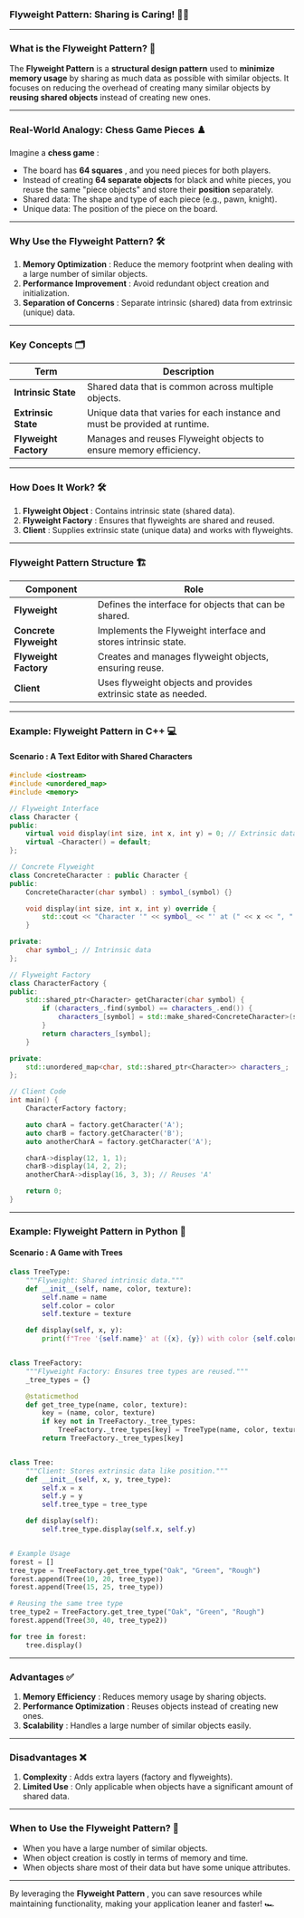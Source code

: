 ### **Flyweight Pattern: Sharing is Caring!** 🎨✨

---

### **What is the Flyweight Pattern?** 🤔

The **Flyweight Pattern** is a **structural design pattern** used to **minimize memory usage** by sharing as much data as possible with similar objects. It focuses on reducing the overhead of creating many similar objects by **reusing shared objects** instead of creating new ones.

---

### **Real-World Analogy: Chess Game Pieces** ♟️

Imagine a  **chess game** :

* The board has  **64 squares** , and you need pieces for both players.
* Instead of creating **64 separate objects** for black and white pieces, you reuse the same "piece objects" and store their **position** separately.
* Shared data: The shape and type of each piece (e.g., pawn, knight).
* Unique data: The position of the piece on the board.

---

### **Why Use the Flyweight Pattern?** 🛠️

1. **Memory Optimization** : Reduce the memory footprint when dealing with a large number of similar objects.
2. **Performance Improvement** : Avoid redundant object creation and initialization.
3. **Separation of Concerns** : Separate intrinsic (shared) data from extrinsic (unique) data.

---

### **Key Concepts** 🗂️

| **Term**              | **Description**                                                      |
| --------------------------- | -------------------------------------------------------------------------- |
| **Intrinsic State**   | Shared data that is common across multiple objects.                        |
| **Extrinsic State**   | Unique data that varies for each instance and must be provided at runtime. |
| **Flyweight Factory** | Manages and reuses Flyweight objects to ensure memory efficiency.          |

---

### **How Does It Work?** 🛠️

1. **Flyweight Object** : Contains intrinsic state (shared data).
2. **Flyweight Factory** : Ensures that flyweights are shared and reused.
3. **Client** : Supplies extrinsic state (unique data) and works with flyweights.

---

### **Flyweight Pattern Structure** 🏗️

| **Component**          | **Role**                                                 |
| ---------------------------- | -------------------------------------------------------------- |
| **Flyweight**          | Defines the interface for objects that can be shared.          |
| **Concrete Flyweight** | Implements the Flyweight interface and stores intrinsic state. |
| **Flyweight Factory**  | Creates and manages flyweight objects, ensuring reuse.         |
| **Client**             | Uses flyweight objects and provides extrinsic state as needed. |

---

### **Example: Flyweight Pattern in C++** 💻

#### **Scenario** : A Text Editor with Shared Characters

```cpp
#include <iostream>
#include <unordered_map>
#include <memory>

// Flyweight Interface
class Character {
public:
    virtual void display(int size, int x, int y) = 0; // Extrinsic data: size, position
    virtual ~Character() = default;
};

// Concrete Flyweight
class ConcreteCharacter : public Character {
public:
    ConcreteCharacter(char symbol) : symbol_(symbol) {}

    void display(int size, int x, int y) override {
        std::cout << "Character '" << symbol_ << "' at (" << x << ", " << y << ") with size " << size << "\n";
    }

private:
    char symbol_; // Intrinsic data
};

// Flyweight Factory
class CharacterFactory {
public:
    std::shared_ptr<Character> getCharacter(char symbol) {
        if (characters_.find(symbol) == characters_.end()) {
            characters_[symbol] = std::make_shared<ConcreteCharacter>(symbol);
        }
        return characters_[symbol];
    }

private:
    std::unordered_map<char, std::shared_ptr<Character>> characters_;
};

// Client Code
int main() {
    CharacterFactory factory;

    auto charA = factory.getCharacter('A');
    auto charB = factory.getCharacter('B');
    auto anotherCharA = factory.getCharacter('A');

    charA->display(12, 1, 1);
    charB->display(14, 2, 2);
    anotherCharA->display(16, 3, 3); // Reuses 'A'

    return 0;
}
```

---

### **Example: Flyweight Pattern in Python** 🐍

#### **Scenario** : A Game with Trees

```python
class TreeType:
    """Flyweight: Shared intrinsic data."""
    def __init__(self, name, color, texture):
        self.name = name
        self.color = color
        self.texture = texture

    def display(self, x, y):
        print(f"Tree '{self.name}' at ({x}, {y}) with color {self.color} and texture {self.texture}")


class TreeFactory:
    """Flyweight Factory: Ensures tree types are reused."""
    _tree_types = {}

    @staticmethod
    def get_tree_type(name, color, texture):
        key = (name, color, texture)
        if key not in TreeFactory._tree_types:
            TreeFactory._tree_types[key] = TreeType(name, color, texture)
        return TreeFactory._tree_types[key]


class Tree:
    """Client: Stores extrinsic data like position."""
    def __init__(self, x, y, tree_type):
        self.x = x
        self.y = y
        self.tree_type = tree_type

    def display(self):
        self.tree_type.display(self.x, self.y)


# Example Usage
forest = []
tree_type = TreeFactory.get_tree_type("Oak", "Green", "Rough")
forest.append(Tree(10, 20, tree_type))
forest.append(Tree(15, 25, tree_type))

# Reusing the same tree type
tree_type2 = TreeFactory.get_tree_type("Oak", "Green", "Rough")
forest.append(Tree(30, 40, tree_type2))

for tree in forest:
    tree.display()
```

---

### **Advantages** ✅

1. **Memory Efficiency** : Reduces memory usage by sharing objects.
2. **Performance Optimization** : Reuses objects instead of creating new ones.
3. **Scalability** : Handles a large number of similar objects easily.

---

### **Disadvantages** ❌

1. **Complexity** : Adds extra layers (factory and flyweights).
2. **Limited Use** : Only applicable when objects have a significant amount of shared data.

---

### **When to Use the Flyweight Pattern?** 📌

* When you have a large number of similar objects.
* When object creation is costly in terms of memory and time.
* When objects share most of their data but have some unique attributes.

---

By leveraging the  **Flyweight Pattern** , you can save resources while maintaining functionality, making your application leaner and faster! 🏎️
